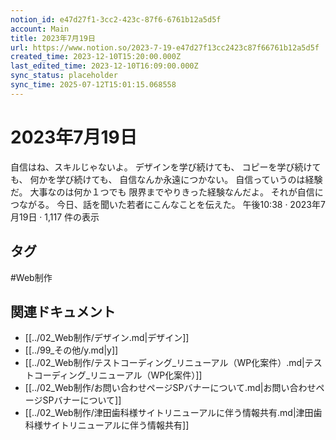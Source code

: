 ```yaml
---
notion_id: e47d27f1-3cc2-423c-87f6-6761b12a5d5f
account: Main
title: 2023年7月19日
url: https://www.notion.so/2023-7-19-e47d27f13cc2423c87f66761b12a5d5f
created_time: 2023-12-10T15:20:00.000Z
last_edited_time: 2023-12-10T16:09:00.000Z
sync_status: placeholder
sync_time: 2025-07-12T15:01:15.068558
---
```

# 2023年7月19日

自信はね、スキルじゃないよ。
デザインを学び続けても、
コピーを学び続けても、
何かを学び続けても、
自信なんか永遠につかない。
自信っていうのは経験だ。
大事なのは何か１つでも
限界までやりきった経験なんだよ。
それが自信につながる。
今日、話を聞いた若者にこんなことを伝えた。
午後10:38 · 2023年7月19日
·
1,117
件の表示

## タグ

#Web制作 

## 関連ドキュメント

- [[../02_Web制作/デザイン.md|デザイン]]
- [[../99_その他/y.md|y]]
- [[../02_Web制作/テストコーディング_リニューアル（WP化案件）.md|テストコーディング_リニューアル（WP化案件）]]
- [[../02_Web制作/お問い合わせページSPバナーについて.md|お問い合わせページSPバナーについて]]
- [[../02_Web制作/津田歯科様サイトリニューアルに伴う情報共有.md|津田歯科様サイトリニューアルに伴う情報共有]]

